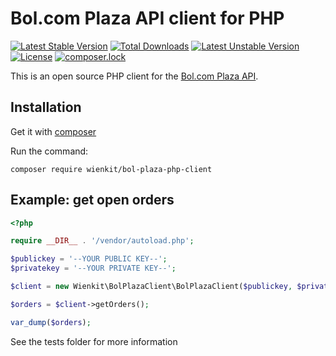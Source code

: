 # Bol.com Plaza API client for PHP
[![Latest Stable Version](https://poser.pugx.org/wienkit/bol-plaza-php-client/v/stable)](https://packagist.org/packages/wienkit/bol-plaza-php-client)
[![Total Downloads](https://poser.pugx.org/wienkit/bol-plaza-php-client/downloads)](https://packagist.org/packages/wienkit/bol-plaza-php-client)
[![Latest Unstable Version](https://poser.pugx.org/bol-plaza-php-client/v/unstable)](https://packagist.org/packages/wienkit/bol-plaza-php-client)
[![License](https://poser.pugx.org/wienkit/bol-plaza-php-client/license)](https://packagist.org/packages/wienkit/bol-plaza-php-client)
[![composer.lock](https://poser.pugx.org/wienkit/bol-plaza-php-client/composerlock)](https://packagist.org/packages/wienkit/bol-plaza-php-client)

This is an open source PHP client for the [Bol.com Plaza API](https://developers.bol.com/documentatie/plaza-api/).

## Installation
Get it with [composer](https://getcomposer.org)

Run the command:
```
composer require wienkit/bol-plaza-php-client
```

## Example: get open orders
```php
<?php

require __DIR__ . '/vendor/autoload.php';

$publickey = '--YOUR PUBLIC KEY--';
$privatekey = '--YOUR PRIVATE KEY--';

$client = new Wienkit\BolPlazaClient\BolPlazaClient($publickey, $privatekey);

$orders = $client->getOrders();

var_dump($orders);
```

See the tests folder for more information
